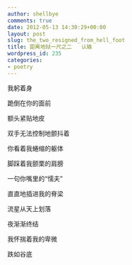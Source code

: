 ```yaml
---
author: shellbye
comments: true
date: 2012-05-13 14:30:29+00:00
layout: post
slug: the_two_resigned_from_hell_foot
title: 距离地狱一尺之二   认输
wordpress_id: 235
categories:
- poetry
---
```


我躬着身

跪倒在你的面前

额头紧贴地皮

双手无法控制地颤抖着

  


你看着我蜷缩的躯体

脚踩着我颤栗的肩膀

一句你嘴里的“懦夫”

直直地插进我的脊梁

  


流星从天上划落

夜渐渐终结

我怀揣着我的卑微

跌如谷底
